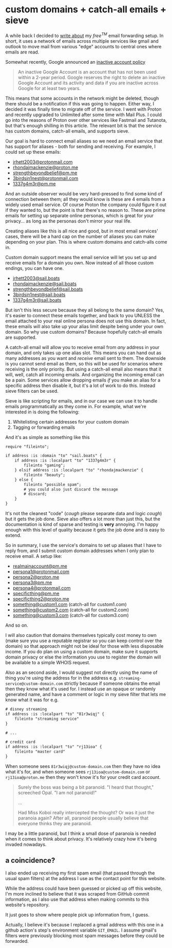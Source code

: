 # custom domains + catch-all emails + sieve

A while back I decided to [write about](/posts/43) my $free^{TM}$ email
forwarding setup. In short, it uses a network of emails across multiple services
like gmail and outlook to move mail from various "edge" accounts to central ones
where emails are read.

Somewhat recently, Google announced an
[inactive account policy](https://support.google.com/accounts/answer/12418290)

> An inactive Google Account is an account that has not been used within a
> 2-year period. Google reserves the right to delete an inactive Google Account
> and its activity and data if you are inactive across Google for at least two
> years.

This means that some accounts in the network might be deleted, though there
should be a notification if this was going to happen. Either way, I decided it
was finally time to migrate off of the service. I went with Proton and recently
upgraded to Unlimited after some time with Mail Plus. I could go into the
reasons of Proton over other services like Fastmail and Tutanota, but that's
enough shilling in this article. The relevant bit is that the service has custom
domains, catch-all emails, and supports sieve.

Our goal is hard to connect email aliases so we need an email service that has
support for aliases - both for sending and receiving. For example, I could set
up these emails:

- jrhett2003@protonmail.com
- rhondajmackenzie@proton.me
- strengthbeyondbelief@pm.me
- 3birdsin1nest@protonmail.com
- 1337g4m3r@pm.me

And an outside observer would be very hard-pressed to find some kind of
connection between them; all they would know is these are 4 emails from a widely
used email service. Of course Proton the company could figure it out if they
wanted to, but the point is that there's no reason to. These are prime emails
for setting up separate online personas, which is great for your privacy... as
long as the personas don't mirror your real life.

Creating aliases like this is all nice and good, but in most email services'
cases, there will be a hard cap on the number of aliases you can make depending
on your plan. This is where custom domains and catch-alls come in.

Custom domain support means the email service will let you set up and receive
emails for a domain you own. Now instead of all those custom endings, you can
have one.

- jrhett2003@sail.boats
- rhondajmackenzie@sail.boats
- strengthbeyondbelief@sail.boats
- 3birdsin1nest@sail.boats
- 1337g4m3r@sail.boats

But isn't this less secure because they all belong to the same domain? Yes, it's
easier to connect these emails together, and back to you UNLESS the email
attached to your real online persona does not use this domain. In fact, these
emails will also take up your alias limit despite being under your own domain.
So why use custom domains? Because hopefully catch-all emails are supported.

A catch-all email will allow you to receive email from _any_ address in your
domain, and only takes up one alias slot. This means you can hand out as many
addresses as you want and _receive_ email sent to them. The downside is you
cannot send email as them, so this will be used for scenarios where receiving is
the only priority. But using a catch-all email also means that it will, well,
catch all incoming emails. And organizing the incoming email can be a pain. Some
services allow dropping emails _if_ you make an alias for a specific address
then disable it, but it's a lot of work to do this. Instead sieve filters can be
used.

Sieve is like scripting for emails, and in our case we can use it to handle
emails programmatically as they come in. For example, what we're interested in
is doing the following:

1. Whitelisting certain addresses for your custom domain
2. Tagging or forwarding emails

And it's as simple as something like this

```txt
require "fileinto";

if address :is :domain "to" "sail.boats" {
    if address :is :localpart "to" "1337g4m3r" {
        fileinto "gaming";
    } elsif address :is :localpart "to" "rhondajmackenzie" {
        fileinto "beauty";
    } else {
        fileinto "possible spam";
        # you could also just discard the message
        # discard;
    }
}
```

It's not the cleanest "code" (_cough_ please separate data and logic _cough_)
but it gets the job done. Sieve also offers a lot more than just this, but the
documentation is kind of sparse and testing is **very** annoying. I'm happy
enough with this level of quality because it gets the job done and is easy to
extend.

So in summary, I use the service's domains to set up aliases that I have to
reply from, and I submit custom domain addresses when I only plan to receive
email. A setup like:

- realmainaccount@pm.me
- persona1@protonmail.com
- persona2@proton.me
- persona3@pm.me
- persona4@protonmail.com
- specificthing@pm.me
- specificthing2@proton.me
- something@custom1.com (catch-all for custom1.com)
- something@custom2.com (catch-all for custom2.com)
- something@custom3.com (catch-all for custom3.com)

And so on.

I will also caution that domains themselves typically cost money to own (make
sure you use a reputable registrar so you can keep control over the domain) so
that approach might not be ideal for those with less disposable income. If you
do plan on using a custom domain, make sure it supports domain privacy or else
the information you use to register the domain will be available to a simple
WHOIS request.

Also as an second aside, I would suggest not directly using the name of thing
you're using the address for in the address e.g.
`streaming-service@custom-domain.com` strictly because if someone obtains the
email then they know what it's used for. I instead use an opaque or randomly
generated name, and have a comment or logic in my sieve filter that lets me know
what it was for e.g.

```txt
# disney streaming
if address :is :localpart "to" "81r3wiqj" {
    fileinto "streaming service"
}

# ...

# credit card
if address :is :localpart "to" "rj13ioa" {
    fileinto "master card"
}
```

When someone sees `81r3wiqj@custom-domain.com` then they have no idea what it's
for, and when someone sees `rj13ioa@custom-domain.com` or `rj13ioa@proton.me`
then they won't know it's for your credit card account.

> Surely the boss was being a bit paranoid. "I heard that thought," screeched
> Opal. "I am not paranoid!"
>
> ...
>
> Had Miss Koboi really intercepted the thought? Or was it just the paranoia
> again? After all, paranoid people usually believe that everyone thinks they
> are paranoid.

I may be a little paranoid, but I think a small dose of paranoia is needed when
it comes to think about privacy. It's relatively crazy how it's being invaded
nowadays.

## a coincidence?

I also ended up receiving my first spam email (that passed through the usual
spam filters) at the address I use as the contact point for this website.

While the address could have been guessed or picked up off this website, I'm
more inclined to believe that it was scraped from GitHub commit information, as
I also use that address when making commits to this website's repository.

It just goes to show where people pick up information from, I guess.

Actually, I believe it's because I replaced a gmail address with this one in a
github action's step's environment variable `GIT_EMAIL`. I assume gmail's
filters were previously blocking most spam messages before they could be
forwarded.
